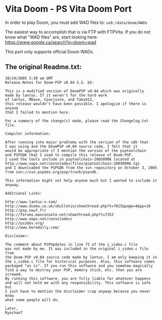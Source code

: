 # Vita Doom - PS Vita Doom Port

In order to play Doom, you must add WAD files to: `ux0:/data/doom/WADs`

The easiest way to accomplish that is via FTP with FTPVita. If you do not know what
"WAD files" are, start looking here: https://www.google.ca/search?q=doom+wad

This port only supports official Doom WADs.


## The original Readme.txt:

```
10/24/2005 3:30 am GMT
Release Notes for Doom-PSP v0.04 S.S. b5:

This is a modified version of DoomPSP v0.04 which was originally
made by lantus. If it weren't for the hard work
of lantus, MDave, Cpasjuste, and Taka912, 
this release wouldn't have been possible. I apologize if there is anyone 
that I failed to mention here.

For a summary of the change(s) made, please read the Changelog.txt file.

Compiler information:

After running into major problems with the version of the sdk that
I was using and the DoomPSP v0.04 source code, I felt that it
would be appropriate if I mention the version of the psptoolchain
and PSPSDK that I used to compile this release of Doom-PSP.
I used the tools include in psptoolchain-20050906 located at
http://www.oopo.net/consoledev/files/psptoolchain-20050906.tgz
and I downloaded the PSPSDK from the svn repository on October 3, 2005
from svn://svn.pspdev.org/psp/trunk/pspsdk.

This information might not help anyone much but I wanted to include it anyway.

Additional Links:

http://www.lantus-x.com/
http://www.dcemu.co.uk/vbulletin/showthread.php?t=7815&page=4&pp=10
http://psp.neuf.fr/
http://forums.maxconsole.net/showthread.php?t=7352
http://www.oopo.net/consoledev/
http://ps2dev.org/
http://www.boredally.com/

Disclaimer:

The comment about PSPUpdates in line 72 of the i_video.c file
was not made by me. It was included in the original i_video.c file from
the Doom-PSP v0.04 source code made by lantus. I am only keeping it in
the i_video.c file for historical purposes. Also, this software comes
packaged "as is". If you run this software and you somehow magically
find a way to destroy your PSP, memory stick, etc. then you are screwed.
By running this software, you are fully liable for whatever happens
and will not hold me with any responsibility. This software is safe but
I just have to mention the disclaimer crap anyway because you never know
what some people will do.

Later,
Ryochan7
```
